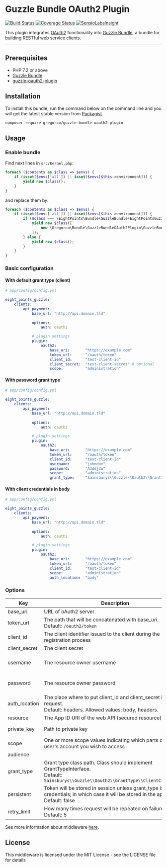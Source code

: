 # Guzzle Bundle OAuth2 Plugin

[![Build Status](https://travis-ci.org/gregurco/GuzzleBundleOAuth2Plugin.svg?branch=master)](https://travis-ci.org/gregurco/GuzzleBundleOAuth2Plugin)
[![Coverage Status](https://coveralls.io/repos/gregurco/GuzzleBundleOAuth2Plugin/badge.svg?branch=master)](https://coveralls.io/r/gregurco/GuzzleBundleOAuth2Plugin)
[![SensioLabsInsight](https://insight.sensiolabs.com/projects/eba4f2e6-2c2a-4e92-85b6-c32ab3ac3aa7/mini.png)](https://insight.sensiolabs.com/projects/eba4f2e6-2c2a-4e92-85b6-c32ab3ac3aa7)

This plugin integrates [OAuth2][1] functionality into [Guzzle Bundle][2], a bundle for building RESTful web service clients.

----

## Prerequisites
 - PHP 7.2 or above
 - [Guzzle Bundle][2]
 - [guzzle-oauth2-plugin][3]

## Installation

To install this bundle, run the command below on the command line and you will get the latest stable version from [Packagist][4].

``` bash
composer require gregurco/guzzle-bundle-oauth2-plugin
```

## Usage

### Enable bundle

Find next lines in `src/Kernel.php`:

```php
foreach ($contents as $class => $envs) {
    if (isset($envs['all']) || isset($envs[$this->environment])) {
        yield new $class();
    }
}
```

and replace them by:

```php
foreach ($contents as $class => $envs) {
    if (isset($envs['all']) || isset($envs[$this->environment])) {
        if ($class === \EightPoints\Bundle\GuzzleBundle\EightPointsGuzzleBundle::class) {
            yield new $class([
                new \Gregurco\Bundle\GuzzleBundleOAuth2Plugin\GuzzleBundleOAuth2Plugin(),
            ]);
        } else {
            yield new $class();
        }
    }
}
```

### Basic configuration

#### With default grant type (client)

``` yaml
# app/config/config.yml

eight_points_guzzle:
    clients:
        api_payment:
            base_url: "http://api.domain.tld"
            
            options:
                auth: oauth2

            # plugin settings
            plugin:
                oauth2:
                    base_uri:       "https://example.com"
                    token_url:      "/oauth/token"
                    client_id:      "test-client-id"
                    client_secret:  "test-client-secret" # optional
                    scope:          "administration"
```

#### With password grant type

``` yaml
# app/config/config.yml

eight_points_guzzle:
    clients:
        api_payment:
            base_url: "http://api.domain.tld"
            
            options:
                auth: oauth2

            # plugin settings
            plugin:
                oauth2:
                    base_uri:       "https://example.com"
                    token_url:      "/oauth/token"
                    client_id:      "test-client-id"
                    username:       "johndoe"
                    password:       "A3ddj3w"
                    scope:          "administration"
                    grant_type:     "Sainsburys\\Guzzle\\Oauth2\\GrantType\\PasswordCredentials"
```

#### With client credentials in body

``` yaml
# app/config/config.yml

eight_points_guzzle:
    clients:
        api_payment:
            base_url: "http://api.domain.tld"
            
            options:
                auth: oauth2

            # plugin settings
            plugin:
                oauth2:
                    base_uri:       "https://example.com"
                    token_url:      "/oauth/token"
                    client_id:      "test-client-id"
                    scope:          "administration"
                    auth_location:  "body"
```

### Options

| Key | Description | Required | Example |
| --- | --- | --- | --- |
| base_uri | URL of oAuth2 server.| yes | https://example.com |
| token_url | The path that will be concatenated with base_uri. <br/>Default: `/oauth2/token`| no | /oauth/token |
| client_id | The client identifier issued to the client during the registration process | yes | s6BhdRkqt3 |
| client_secret | The client secret | no | 7Fjfp0ZBr1KtDRbnfVdmIw |
| username | The resource owner username | for PasswordCredentials grant type | johndoe |
| password | The resource owner password | for PasswordCredentials grant type | A3ddj3w |
| auth_location | The place where to put client_id and client_secret in auth request. <br/>Default: headers. Allowed values: body, headers. | no | body |
| resource | The App ID URI of the web API (secured resource) | no | https://service.contoso.com/ |
| private_key | Path to private key | for JwtBearer grant type | `"%kernel.root_dir%/path/to/private.key"` |
| scope | One or more scope values indicating which parts of the user's account you wish to access | no | administration |
| audience | | no | |
| grant_type | Grant type class path. Class should implement GrantTypeInterface. <br/> Default: `Sainsburys\\Guzzle\\Oauth2\\GrantType\\ClientCredentials` | no | `Sainsburys\\Guzzle\\Oauth2\\GrantType\\PasswordCredentials`<br/>`Sainsburys\\Guzzle\\Oauth2\\GrantType\\AuthorizationCode`<br/>`Sainsburys\\Guzzle\\Oauth2\\GrantType\\JwtBearer` |
| persistent | Token will be stored in session unless grant_type is client credentials; in which case it will be stored in the app cache. <br/> Default: false | no | |
| retry_limit | How many times request will be repeated on failure. <br/> Default: 5 | no | |

See more information about middleware [here][3].

## License

This middleware is licensed under the MIT License - see the LICENSE file for details

[1]: http://www.xml.com/pub/a/2003/12/17/dive.html
[2]: https://github.com/8p/EightPointsGuzzleBundle
[3]: https://github.com/Sainsburys/guzzle-oauth2-plugin
[4]: https://packagist.org/packages/gregurco/guzzle-bundle-oauth2-plugin
